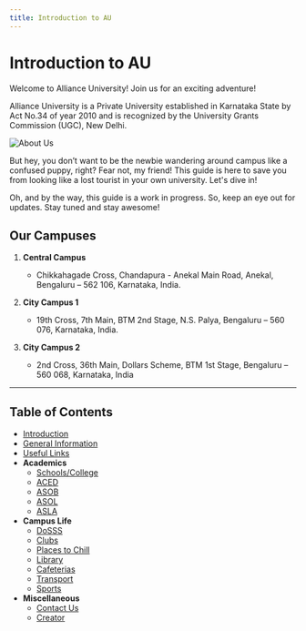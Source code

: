 ```yaml
---
title: Introduction to AU
---
```


# Introduction to AU

Welcome to Alliance University! Join us for an exciting adventure!

Alliance University is a Private University established in Karnataka State by Act No.34 of year 2010 and is recognized by the University Grants Commission (UGC), New Delhi.

![About Us](https://www.alliance.edu.in/uploads/infra_gallery/campaus-banner_3.webp)

<!-- ### Glimpses of Alliance University
--- 
<iframe src="/vid1.mp4?autoplay=0&muted=1" width="100%" height="100%" frameborder="0" allow="autoplay; fullscreen" allowfullscreen></iframe> -->

But hey, you don’t want to be the newbie wandering around campus like a confused puppy, right? Fear not, my friend! This guide is here to save you from looking like a lost tourist in your own university. Let's dive in!

Oh, and by the way, this guide is a work in progress. So, keep an eye out for updates. Stay tuned and stay awesome!

## Our Campuses

1. **Central Campus**
   - Chikkahagade Cross, Chandapura - Anekal Main Road, Anekal, Bengaluru – 562 106, Karnataka, India.

2. **City Campus 1**
   - 19th Cross, 7th Main, BTM 2nd Stage, N.S. Palya, Bengaluru – 560 076, Karnataka, India.

3. **City Campus 2**
   - 2nd Cross, 36th Main, Dollars Scheme, BTM 1st Stage, Bengaluru – 560 068, Karnataka, India
---
## Table of Contents
- [Introduction](intro.md)
- [General Information](g_info.md)
- [Useful Links](links.md)
- **Academics**
  - [Schools/College](schools.md)
  - [ACED](aced.md)
  - [ASOB](asob.md)
  - [ASOL]()
  - [ASLA]()
- **Campus Life**
  - [DoSSS](dosss.md)
  - [Clubs](clubs.md)
  - [Places to Chill]()
  - [Library](library.md)
  - [Cafeterias]()
  - [Transport]()
  - [Sports]()
- **Miscellaneous**
  - [Contact Us]()
  - [Creator](/me.md)
  

